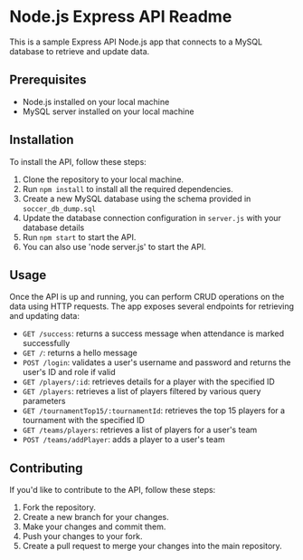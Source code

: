# Node.js Express API Readme

This is a sample Express API Node.js app that connects to a MySQL database to retrieve and update data.

## Prerequisites
- Node.js installed on your local machine
- MySQL server installed on your local machine

## Installation

To install the API, follow these steps:

1. Clone the repository to your local machine.
2. Run `npm install` to install all the required dependencies.
3. Create a new MySQL database using the schema provided in `soccer_db_dump.sql`
4. Update the database connection configuration in `server.js` with your database details
4. Run `npm start` to start the API.
5. You can also use 'node server.js' to start the API.

## Usage

Once the API is up and running, you can perform CRUD operations on the data using HTTP requests. The app exposes several endpoints for retrieving and updating data:

- `GET /success`: returns a success message when attendance is marked successfully
- `GET /`: returns a hello message
- `POST /login`: validates a user's username and password and returns the user's ID and role if valid
- `GET /players/:id`: retrieves details for a player with the specified ID
- `GET /players`: retrieves a list of players filtered by various query parameters
- `GET /tournamentTop15/:tournamentId`: retrieves the top 15 players for a tournament with the specified ID
- `GET /teams/players`: retrieves a list of players for a user's team
- `POST /teams/addPlayer`: adds a player to a user's team

## Contributing

If you'd like to contribute to the API, follow these steps:

1. Fork the repository.
2. Create a new branch for your changes.
3. Make your changes and commit them.
4. Push your changes to your fork.
5. Create a pull request to merge your changes into the main repository.

